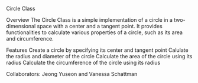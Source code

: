 Circle Class

Overview
The Circle Class is a simple implementation of a circle in a two-dimensional space with a center and a tangent point. It provides functionalities to calculate various properties of a circle, such as its area and circumference.

Features
Create a circle by specifying its center and tangent point
Calulate the radius and diameter of the circle
Calculate the area of the circle using its radius
Calculate the circumference of the circle using its radius

Collaborators: Jeong Yuseon and Vanessa Schattman
